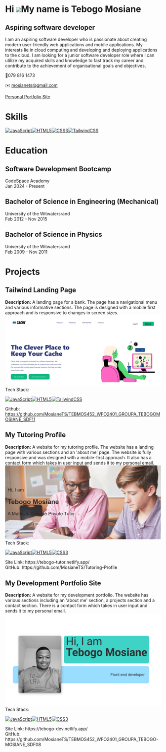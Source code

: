 # Hi ![](https://user-images.githubusercontent.com/18350557/176309783-0785949b-9127-417c-8b55-ab5a4333674e.gif)My name is Tebogo Mosiane

## Aspiring software developer
I am an aspiring software developer who is passionate about creating modern user-friendly web applications and mobile applications. My interests lie in cloud computing and developing and deploying applications to the cloud. I am looking for a junior software developer role where I can utilize my acquired skills and knowledge to fast track my career and contribute to the achievement of organisational goals and objectives.

📱079 816 1473 

✉️ mosianets@gmail.com

[Personal Portfolio Site](https://tebogo-dev.netlify.app/)


# Skills

<p align="left">
<a href="https://developer.mozilla.org/en-US/docs/Web/JavaScript" target="_blank" rel="noreferrer"><img src="https://raw.githubusercontent.com/danielcranney/readme-generator/main/public/icons/skills/javascript-colored.svg" width="36" height="36" alt="JavaScript" /></a><a href="https://developer.mozilla.org/en-US/docs/Glossary/HTML5" target="_blank" rel="noreferrer"><img src="https://raw.githubusercontent.com/danielcranney/readme-generator/main/public/icons/skills/html5-colored.svg" width="36" height="36" alt="HTML5" /></a><a href="https://www.w3.org/TR/CSS/#css" target="_blank" rel="noreferrer"><img src="https://raw.githubusercontent.com/danielcranney/readme-generator/main/public/icons/skills/css3-colored.svg" width="36" height="36" alt="CSS3" /></a><a href="https://tailwindcss.com/" target="_blank" rel="noreferrer"><img src="https://raw.githubusercontent.com/danielcranney/readme-generator/main/public/icons/skills/tailwindcss-colored.svg" width="36" height="36" alt="TailwindCSS" /></a>
</p>



# Education
## Software Development Bootcamp
CodeSpace Academy<br>
Jan 2024 - Present

## Bachelor of Science in Engineering (Mechanical)
University of the Witwatersrand<br>
Feb 2012 - Nov 2015

## Bachelor of Science in Physics
University of the Witwatersrand<br>
Feb 2009 - Nov 2011
  

# Projects
## Tailwind Landing Page
**Description:**
A landing page for a bank. The page has a navigational menu and various informative sections. The page is designed with a mobile first approach and is responsive to changes in screen sizes. 
![Alt text](https://github.com/MosianeTS/MosianeTS/blob/main/Cache%20Pic.png)
Tech Stack:<br>
<p align="left">
<a href="https://developer.mozilla.org/en-US/docs/Web/JavaScript" target="_blank" rel="noreferrer"><img src="https://raw.githubusercontent.com/danielcranney/readme-generator/main/public/icons/skills/javascript-colored.svg" width="36" height="36" alt="JavaScript" /></a><a href="https://developer.mozilla.org/en-US/docs/Glossary/HTML5" target="_blank" rel="noreferrer"><img src="https://raw.githubusercontent.com/danielcranney/readme-generator/main/public/icons/skills/html5-colored.svg" width="36" height="36" alt="HTML5" /></a><a href="https://tailwindcss.com/" target="_blank" rel="noreferrer"><img src="https://raw.githubusercontent.com/danielcranney/readme-generator/main/public/icons/skills/tailwindcss-colored.svg" width="36" height="36" alt="TailwindCSS" /></a>
</p>

Github:  https://github.com/MosianeTS/TEBMOS452_WFO2401_GROUPA_TEBOGOMOSIANE_SDF11

## My Tutoring Profile
**Description:**
A website for my tutoring profile.  The website has a landing page with various sections and an 'about me' page. The website is fully responsive and was designed with a mobile-first approach.
It also has a contact form which takes in user input and sends it to my personal email.<br>
![Alt text](https://github.com/MosianeTS/MosianeTS/blob/main/Tutor%20Pic.png)<br>
Tech Stack:<br>
<p align="left">
<a href="https://developer.mozilla.org/en-US/docs/Web/JavaScript" target="_blank" rel="noreferrer"><img src="https://raw.githubusercontent.com/danielcranney/readme-generator/main/public/icons/skills/javascript-colored.svg" width="36" height="36" alt="JavaScript" /></a><a href="https://developer.mozilla.org/en-US/docs/Glossary/HTML5" target="_blank" rel="noreferrer"><img src="https://raw.githubusercontent.com/danielcranney/readme-generator/main/public/icons/skills/html5-colored.svg" width="36" height="36" alt="HTML5" /></a><a href="https://www.w3.org/TR/CSS/#css" target="_blank" rel="noreferrer"><img src="https://raw.githubusercontent.com/danielcranney/readme-generator/main/public/icons/skills/css3-colored.svg" width="36" height="36" alt="CSS3" /></a>
</p>
Site Link: https://tebogo-tutor.netlify.app/ <br>
GitHub: https://github.com/MosianeTS/Tutoring-Profile

## My Development Portfolio Site
**Description:**
A website for my development portfolio.  The website has various sections including an 'about me' section, a projects section and a contact section.
There is a contact form which takes in user input and sends it to my personal email.
![Alt text](https://github.com/MosianeTS/MosianeTS/blob/main/Dev%20Pic.png)
Tech Stack:<br>
<p align="left">
<a href="https://developer.mozilla.org/en-US/docs/Web/JavaScript" target="_blank" rel="noreferrer"><img src="https://raw.githubusercontent.com/danielcranney/readme-generator/main/public/icons/skills/javascript-colored.svg" width="36" height="36" alt="JavaScript" /></a><a href="https://developer.mozilla.org/en-US/docs/Glossary/HTML5" target="_blank" rel="noreferrer"><img src="https://raw.githubusercontent.com/danielcranney/readme-generator/main/public/icons/skills/html5-colored.svg" width="36" height="36" alt="HTML5" /></a><a href="https://www.w3.org/TR/CSS/#css" target="_blank" rel="noreferrer"><img src="https://raw.githubusercontent.com/danielcranney/readme-generator/main/public/icons/skills/css3-colored.svg" width="36" height="36" alt="CSS3" /></a>
</p>
Site Link: https://tebogo-dev.netlify.app/ <br>
GitHub: https://github.com/MosianeTS/TEBMOS452_WFO2401_GROUPA_TEBOGO-MOSIANE_SDF08










